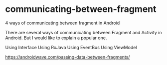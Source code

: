 # communicating-between-fragment
 4 ways of communicating between fragment in Android  
 
There are several ways of communicating between Fragment and Activity in Android. But I would like to explain a popular one.

Using Interface
Using RxJava
Using EventBus
Using ViewModel

https://androidwave.com/passing-data-between-fragments/
